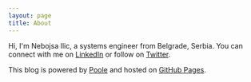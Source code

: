 ```yaml
---
layout: page
title: About
---
```


Hi, I'm Nebojsa Ilic, a systems engineer from Belgrade, Serbia. You can connect with me on 
[LinkedIn](http://linkedin.com/in/nebojsailic) or follow on [Twitter](https://twitter.com/nilic_).

This blog is powered by [Poole](http://getpoole.com/) and hosted on [GitHub Pages](https://pages.github.com/).

